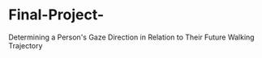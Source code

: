 # Final-Project-
Determining a Person's Gaze Direction in Relation to Their Future Walking Trajectory
